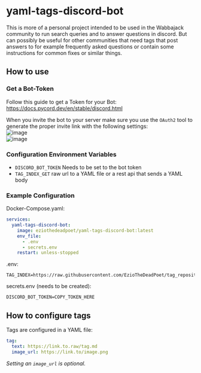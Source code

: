 # yaml-tags-discord-bot

This is more of a personal project intended to be used in the Wabbajack community to run search queries and to answer questions in discord. But can possibly be useful for other communities that need tags that post answers to for example frequently asked questions or contain some instructions for common fixes or similar things.

## How to use

### Get a Bot-Token

Follow this guide to get a Token for your Bot:
https://docs.pycord.dev/en/stable/discord.html

When you invite the bot to your server make sure you use the `OAuth2` tool to generate the proper invite link with the following settings:  
![image](https://github.com/EzioTheDeadPoet/mdBookSearchBot/assets/52624146/ac5701fb-e7dc-44f6-8c57-d44897ade50b)  
![image](https://github.com/EzioTheDeadPoet/mdBookSearchBot/assets/52624146/d736d11e-55fc-4394-bfaa-65c7310e144b)

### Configuration Environment Variables

- `DISCORD_BOT_TOKEN` Needs to be set to the bot token
- `TAG_INDEX_GET` raw url to a YAML file or a rest api that sends a YAML body

### Example Configuration

Docker-Compose.yaml:
```yaml
services:
  yaml-tags-discord-bot:
    image: eziothedeadpoet/yaml-tags-discord-bot:latest
    env_file:
      - .env
      - secrets.env
    restart: unless-stopped
```

.env:
```dotenv
TAG_INDEX=https://raw.githubusercontent.com/EzioTheDeadPoet/tag_repository/master/tags.json
```

secrets.env (needs to be created):
```dotenv
DISCORD_BOT_TOKEN=COPY_TOKEN_HERE
```

## How to configure tags

Tags are configured in a YAML file:  
```yaml
tag: 
  text: https://link.to.raw/tag.md
  image_url: https://link.to/image.png
```
*Setting an `image_url` is optional.*
